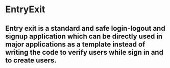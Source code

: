 # EntryExit
## Entry exit is a standard and safe login-logout and signup application which can be directly used in major applications as a template instead of writing the code to verify users while sign in and to create users.
